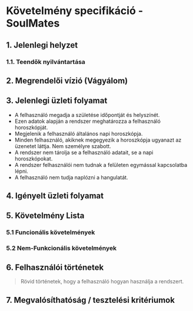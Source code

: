 # Követelmény specifikáció - SoulMates

## 1. Jelenlegi helyzet

### 1.1. Teendők nyilvántartása

## 2. Megrendelői vízió (Vágyálom)

## 3. Jelenlegi üzleti folyamat
- A felhasználó megadja a születése időpontját és helyszínét.
- Ezen adatok alapján a rendszer meghatározza a felhasználó horoszkópját.
- Megjelenik a felhasználó általános napi horoszkópja.
- Minden felhasználó, akiknek megegyezik a horoszkópja ugyanazt az üzenetet láttja. Nem személyre szabott.
- A rendszer nem tárolja se a felhasználó adatait, se a napi horoszkópokat.
- A rendszer felhasználói nem tudnak a felületen egymással kapcsolatba lépni.
- A felhasználó nem tudja naplózni a hangulatát.

## 4. Igényelt üzleti folyamat

## 5. Követelmény Lista

### 5.1 Funcionális követelmények

### 5.2 Nem-Funkcionális követelmények

## 6. Felhasználói történetek

> Rövid történetek, hogy a felhasználó hogyan használja a rendszert.

## 7. Megvalósíthatóság / tesztelési kritériumok
